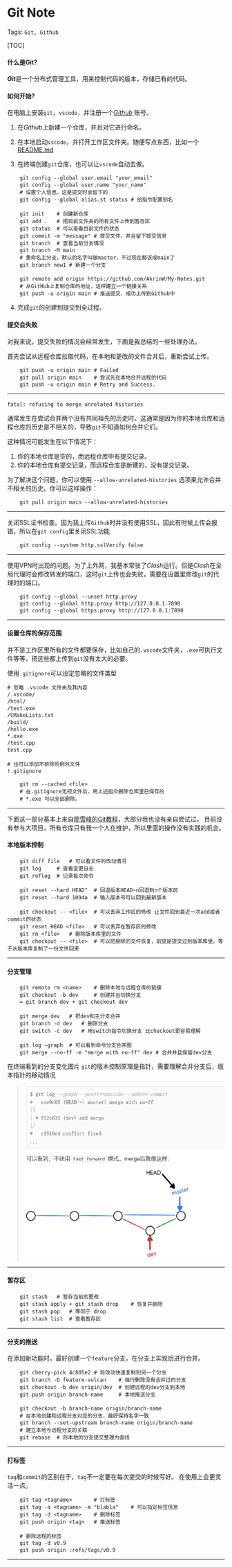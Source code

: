 # Git Note

Tags:  `Git, Github`

[TOC]

#### 什么是Git?

***Git***是一个分布式管理工具，用来控制代码的版本，存储已有的代码。

#### 如何开始?

在电脑上安装`git`，`vscode`，并注册一个[*Github*](https://github.com/dashboard)
账号。

1. 在*Github*上新建一个仓库，并且对它进行命名。

2. 在本地启动`vscode`，并打开工作区文件夹。随便写点东西，比如一个[README.md](README.md)

3. 在终端创建`git`仓库，也可以让`vscode`自动去做。

```shell
    git config --global user.email "your_email" 
    git config --global user.name "your_name"   
    # 设置个人信息，这是提交时会留下的
    git config --global alias.st status # 给指令配置别名

    git init    # 创建新仓库
    git add .   # 把目前文件夹的所有文件上传到暂存区
    git status  # 可以查看目前文件的状态
    git commit -m "message" # 提交文件，并且留下提交信息
    git branch  # 查看当前分支情况
    git branch -M main  
    # 重命名主分支，默认的名字叫做master，不过现在都该成main了
    git branch new1 # 新建一个分支

    git remote add origin https://github.com/AkrinW/My-Notes.git    
    # 从GitHub上复制仓库的地址，这样建立一个链接关系
    git push -u origin main # 推送提交，成功上传到Github中

```

4. 完成`git`的创建到提交到全过程。

#### 提交会失败

对我来说，提交失败的情况会经常发生，下面是我总结的一些处理办法。

首先尝试从远程仓库拉取代码，在本地和更改的文件合并后，重新尝试上传。

```shell
    git push -u origin main # Failed
    git pull origin main    # 尝试先在本地合并远程的代码
    git push -u origin main # Retry and Success.

```

---

`fatal: refusing to merge unrelated histories`

通常发生在尝试合并两个没有共同祖先的历史时。这通常是因为你的本地仓库和远程仓库的历史是不相关的，导致`git`不知道如何合并它们。

这种情况可能发生在以下情况下：

1. 你的本地仓库是空的，而远程仓库中有提交记录。
2. 你的本地仓库有提交记录，而远程仓库是新建的，没有提交记录。

为了解决这个问题，你可以使用 `--allow-unrelated-histories` 选项来允许合并不相关的历史。你可以这样操作：

```shell
    git pull origin main --allow-unrelated-histories
```

---

关闭SSL证书检查。因为我上传`Github`时并没有使用SSL，因此有时候上传会报错，所以在`git config`里关闭SSL功能
```shell
    git config --system http.sslVerify false
```

---

使用VPN时出现的问题。为了上外网，我基本常驻了*Clash*运行。但是*Clash*在全局代理时会修改转发的端口，这时`git`上传也会失败，需要在设置里修改`git`的代理时的端口。

``` shell
    git config --global --unset http.proxy  
    git config --global http.proxy http://127.0.0.1:7890
    git config --global https.proxy http://127.0.0.1:7890
```

---

#### 设置仓库的保存范围

并不是工作区里所有的文件都要保存，比如自己的`.vscode`文件夹，`.exe`可执行文件等等，把这些都上传到`git`没有太大的必要。

使用`.gitignore`可以设定忽略的文件类型

```shell
# 忽略 .vscode 文件夹及其内容
/.vscode/
/html/
/test.exe
/CMakeLists.txt
/build/
/hello.exe
*.exe
/test.cpp
test.cpp

# 也可以添加不排除的例外文件
!.gitignore
```

```shell
    git rm --cached <file>
    # 在.gitignore无视文件后，用上述指令删除仓库里已保存的
    # *.exe 可以全部删除。
```

---

下面这一部分基本上来自[廖雪峰的Git教程](https://www.liaoxuefeng.com/wiki/896043488029600)，大部分我也没有亲自尝试过。
目前没有参与大项目，所有仓库只有我一个人在维护，所以里面的操作没有实践的机会。

#### 本地版本控制

```shell
    git diff file   # 可以看文件的改动情况
    git log     # 查看变更日志
    git reflog  # 记录每次命令

    git reset --hard HEAD^  # 回退版本HEAD~n回退到n个版本前
    git reset --hard 1094a  # 输入版本号可以回到最新版本

    git checkout -- <file>  # 可以丢弃工作区的修改 让文件回到最近一次add或者commit的状态
    git reset HEAD <file>   # 可以丢弃在暂存区的修改
    git rm <file>   # 删除版本库里的文件
    git checkout -- <file>  # 可以把删除的文件恢复，前提是提交过到版本库里。等于从版本库复制了一份文件回来
```

---

#### 分支管理

```shell
    git remote rm <name>    # 删除本地与远程仓库的链接
    git checkout -b dev     # 创建并且切换分支
    = git branch dev + git checkout dev

    git merge dev   # 把dev和主分支合并
    git branch -d dev   # 删除分支
    git switch -c dev   # 用switch指令切换分支 比checkout更容易理解
    
    git log —graph  # 可以看到命令分支合并图
    git merge --no-ff -m "merge with no-ff" dev # 合并并且保留dev分支
```

在终端看到的分支变化图片
`git`的版本控制原理是指针，需要理解合并分支后，版本指针的移动情况

>![fig1](./figure/git/fig1.png)

---

####  暂存区

```shell
    git stash   # 暂存当前的更改
    git stash apply + git stash drop    # 恢复并删除    
    git stash pop   # 等同于 drop
    git stash list  # 查看暂存区
```

---

#### 分支的推送

在添加新功能时，最好创建一个`feature`分支，在分支上实现后进行合并。

```shell
    git cherry-pick 4c805e2 # 将改动快速复制到另一个分支
    git branch -D feature-vulcan    # 强行删除没有合并过的分支
    git checkout -b dev origin/dev  # 创建远程的dev分支到本地
    git push origin branch-name     # 本地推送分支

    git checkout -b branch-name origin/branch-name
    # 在本地创建和远程分支对应的分支，最好保持名字一致
    git branch --set-upstream branch-name origin/branch-name
    # 建立本地与远程分支的关联
    git rebase  # 将本地的分支提交整理为直线
```

---

#### 打标签

`tag`和`commit`的区别在于，`tag`不一定要在每次提交的时候写好。
在使用上会更灵活一点。

```shell
    git tag <tagname>       # 打标签
    git tag -a <tagname> -m "blabla"    # 可以指定标签信息
    git tag -d <tagname>    # 删除标签
    git push origin <tag>   # 推送标签

    # 删除远程的标签
    git tag -d v0.9
    git push origin :refs/tags/v0.9

```

--- 
